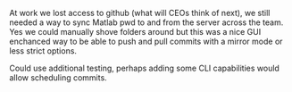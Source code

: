 At work we lost access to github (what will CEOs think of next), we still needed a way to sync Matlab pwd to and from the server across the team. Yes we could manually shove folders around but this was a nice GUI enchanced way to be able to push and pull commits with a mirror mode or less strict options.

Could use additional testing, perhaps adding some CLI capabilities would allow scheduling commits. 
